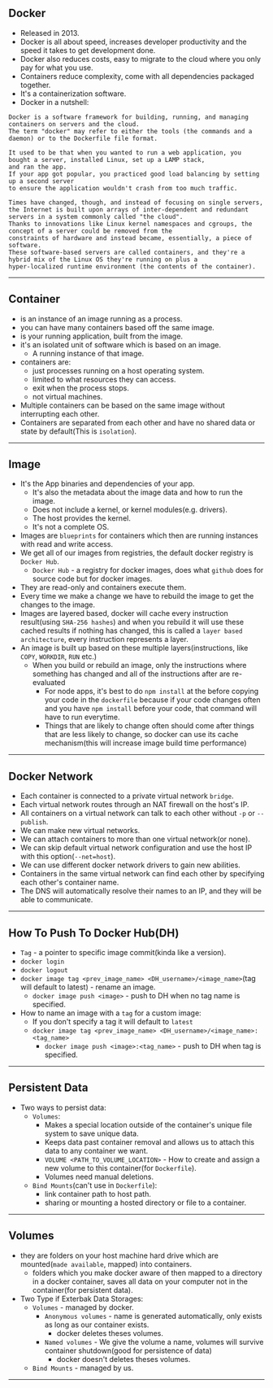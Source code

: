 ## Docker
- Released in 2013.
- Docker is all about speed, increases developer productivity and the speed it takes to get development done.
- Docker also reduces costs, easy to migrate to the cloud where you only pay for what you use.
- Containers reduce complexity, come with all dependencies packaged together.
- It's a containerization software.
- Docker in a nutshell:
``` 
Docker is a software framework for building, running, and managing containers on servers and the cloud. 
The term "docker" may refer to either the tools (the commands and a daemon) or to the Dockerfile file format.

It used to be that when you wanted to run a web application, you bought a server, installed Linux, set up a LAMP stack, 
and ran the app. 
If your app got popular, you practiced good load balancing by setting up a second server 
to ensure the application wouldn't crash from too much traffic.

Times have changed, though, and instead of focusing on single servers, 
the Internet is built upon arrays of inter-dependent and redundant servers in a system commonly called "the cloud". 
Thanks to innovations like Linux kernel namespaces and cgroups, the concept of a server could be removed from the 
constraints of hardware and instead became, essentially, a piece of software. 
These software-based servers are called containers, and they're a hybrid mix of the Linux OS they're running on plus a 
hyper-localized runtime environment (the contents of the container).
```
---

## Container
- is an instance of an image running as a process.
- you can have many containers based off the same image.
- is your running application, built from the image.
- it's an isolated unit of software which is based on an image. 
  - A running instance of that image.
- containers are:
  - just processes running on a host operating system.
  - limited to what resources they can access.
  - exit when the process stops.
  - not virtual machines.
- Multiple containers can be based on the same image without interrupting each other.
- Containers are separated from each other and have no shared data or state by default(This is `isolation`). 
---

## Image
- It's the App binaries and dependencies of your app.
  - It's also the metadata about the image data and how to run the image.
  - Does not include a kernel, or kernel modules(e.g. drivers).
  - The host provides the kernel.
  - It's not a complete OS.
- Images are `blueprints` for containers which then are running instances with read and write access. 
- We get all of our images from registries, the default docker registry is `Docker Hub`.
  - `Docker Hub` - a registry for docker images, does what `github` does for source code but for docker images.
- They are read-only and containers execute them. 
- Every time we make a change we have to rebuild the image to get the changes to the image.
- Images are layered based, docker will cache every instruction result(using `SHA-256 hashes`) and when you rebuild it will use these cached results if nothing has changed, this is called a `layer based architecture`, every instruction represents a layer.
- An image is built up based on these multiple layers(instructions, like `COPY`, `WORKDIR`, `RUN` etc.)
  - When you build or rebuild an image, only the instructions where something has changed and all of the instructions after are re-evaluated
    - For node apps, it's best to do `npm install` at the before copying your code in the `dockerfile` because if your code changes often and you have `npm install` before your code, that command will have to run everytime.
    - Things that are likely to change often should come after things that are less likely to change, so docker can use its cache mechanism(this will increase image build time performance)
---
  
## Docker Network
- Each container is connected to a private virtual network `bridge`.
- Each virtual network routes through an NAT firewall on the host's IP.
- All containers on a virtual network can talk to each other without `-p` or `--publish`.
- We can make new virtual networks.
- We can attach containers to more than one virtual network(or none).
- We can skip default virtual network configuration and use the host IP with this option(`--net=host`).
- We can use different docker network drivers to gain new abilities.
- Containers in the same virtual network can find each other by specifying each other's container name.
- The DNS will automatically resolve their names to an IP, and they will be able to communicate.
---

## How To Push To Docker Hub(DH)
- `Tag` - a pointer to specific image commit(kinda like a version).
- `docker login`
- `docker logout`
- `docker image tag <prev_image_name> <DH_username>/<image_name>`(tag will default to latest) - rename an image.
  - `docker image push <image>` - push to DH when no tag name is specified.
- How to name an image with a `tag` for a custom image:
  - If you don't specify a tag it will default to `latest`
  - `docker image tag <prev_image_name> <DH_username>/<image_name>:<tag_name>`
    - `docker image push <image>:<tag_name>` - push to DH when tag is specified.
---
    
## Persistent Data
- Two ways to persist data:
  - `Volumes`:
    - Makes a special location outside of the container's unique file system to save unique data.
    - Keeps data past container removal and allows us to attach this data to any container we want.
    - `VOLUME <PATH_TO_VOLUME_LOCATION>` - How to create and assign a new volume to this container(for `Dockerfile`).
    - Volumes need manual deletions.
  - `Bind Mounts`(can't use in `Dockerfile`):
    - link container path to host path.
    - sharing or mounting a hosted directory or file to a container.
---

## Volumes
- they are folders on your host machine hard drive which are mounted(`made available`, mapped) into containers.
  - folders which you make docker aware of then mapped to a directory in a docker container, saves all data on your computer not in the container(for persistent data).
- Two Type if Exterbak Data Storages:
  - `Volumes` - managed by docker.
    - `Anonymous volumes` - name is generated automatically, only exists as long as our container exists.
      - docker deletes theses volumes.
    - `Named volumes` - We give the volume a name, volumes will survive container shutdown(good for persistence of data)
      - docker doesn't deletes theses volumes.
  - `Bind Mounts` - managed by us.
---